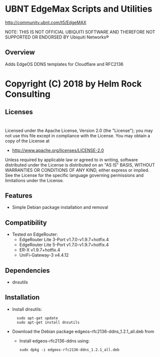 # UBNT EdgeMax Scripts and Utilities
http://community.ubnt.com/t5/EdgeMAX

NOTE: THIS IS NOT OFFICIAL UBIQUITI SOFTWARE AND THEREFORE NOT SUPPORTED OR ENDORSED BY Ubiquiti Networks®

## Overview
Adds EdgeOS DDNS templates for Cloudflare and RFC2136

# Copyright (C) 2018 by Helm Rock Consulting

## Licenses
#
Licensed under the Apache License, Version 2.0 (the "License");
you may not use this file except in compliance with the License.
You may obtain a copy of the License at

* http://www.apache.org/licenses/LICENSE-2.0

Unless required by applicable law or agreed to in writing, software
distributed under the License is distributed on an "AS IS" BASIS,
WITHOUT WARRANTIES OR CONDITIONS OF ANY KIND, either express or implied.
See the License for the specific language governing permissions and
limitations under the License.

## Features
* Simple Debian package installation and removal

## Compatibility
* Tested on EdgeRouter:
  - EdgeRouter Lite 3-Port v1.7.0-v1.9.7+hotfix.4
  - EdgeRouter Lite 5-Port v1.7.0-v1.9.7+hotfix.4
  - ER-X v1.9.7+hotfix.4
  - UniFi-Gateway-3 v4.4.12
  
## Dependencies
* dnsutils

## Installation
* Install dnsutils:

        sudo apt-get update
        sudo apt-get install dnsutils

* Download the Debian package edgeos-rfc2136-ddns_1.2.1_all.deb from <TODO URL>
  - Install edgeos-rfc2136-ddns using:
  
        sudo dpkg -i edgeos-rfc2136-ddns_1.2.1_all.deb
